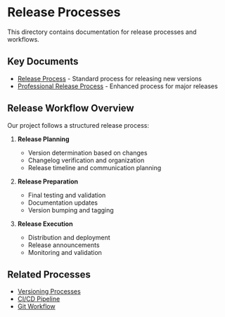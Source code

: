 # Release Processes

This directory contains documentation for release processes and workflows.

## Key Documents

- [Release Process](release-process.md) - Standard process for releasing new versions
- [Professional Release Process](professional-release-process.md) - Enhanced process for major releases

## Release Workflow Overview

Our project follows a structured release process:

1. **Release Planning**
   - Version determination based on changes
   - Changelog verification and organization
   - Release timeline and communication planning

2. **Release Preparation**
   - Final testing and validation
   - Documentation updates
   - Version bumping and tagging

3. **Release Execution**
   - Distribution and deployment
   - Release announcements
   - Monitoring and validation

## Related Processes

- [Versioning Processes](/docs/processes/versioning/README.md)
- [CI/CD Pipeline](/docs/processes/ci/ci-cd-pipeline.md)
- [Git Workflow](/docs/processes/git/git-workflow.md)
